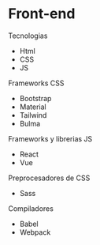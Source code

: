 # Front-end


Tecnologias
+ Html
+ CSS
+ JS

Frameworks CSS
+ Bootstrap
+ Material
+ Tailwind
+ Bulma

Frameworks y librerias JS 
+ React
+ Vue

Preprocesadores de CSS
+ Sass

Compiladores
+ Babel
+ Webpack